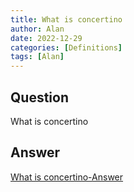```yaml
---
title: What is concertino
author: Alan
date: 2022-12-29
categories: [Definitions]
tags: [Alan]
---
```


## Question

What is concertino



## Answer

[What is concertino-Answer](/music-history/posts/What-is-concertino-answer/)